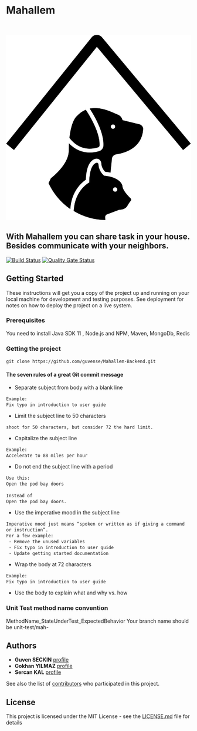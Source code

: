 

# Mahallem 
&nbsp;&nbsp;&nbsp;&nbsp;&nbsp;&nbsp;&nbsp;&nbsp;&nbsp;&nbsp;

![alt text](icon.svg)


## With Mahallem you can share task in your house. Besides communicate with your neighbors.

[![Build Status](https://travis-ci.com/guvense/Mahallem.svg?branch=master)](https://travis-ci.com/guvense/Mahallem)
[![Quality Gate Status](https://sonarcloud.io/api/project_badges/measure?project=guvense_Mahallem-Backend&metric=alert_status)](https://sonarcloud.io/dashboard?id=guvense_Mahallem-Backend)

## Getting Started

These instructions will get you a copy of the project up and running on your local machine for development and testing purposes. See deployment for notes on how to deploy the project on a live system.

### Prerequisites

You need to install Java SDK 11 , Node.js and NPM, Maven, MongoDb, Redis


### Getting the project
```
git clone https://github.com/guvense/Mahallem-Backend.git
```


#### The seven rules of a great Git commit message

* Separate subject from body with a blank line
```
Example:
Fix typo in introduction to user guide
```
* Limit the subject line to 50 characters
```
shoot for 50 characters, but consider 72 the hard limit.
```
* Capitalize the subject line
```
Example:
Accelerate to 88 miles per hour
```
* Do not end the subject line with a period
```
Use this:
Open the pod bay doors

Instead of 
Open the pod bay doors.
```
* Use the imperative mood in the subject line
```
Imperative mood just means “spoken or written as if giving a command or instruction”.
For a few example:
 - Remove the unused variables
 - Fix typo in introduction to user guide
 - Update getting started documentation
```
* Wrap the body at 72 characters
```
Example:
Fix typo in introduction to user guide
```
* Use the body to explain what and why vs. how

### Unit Test method name convention 
  MethodName_StateUnderTest_ExpectedBehavior
  Your branch name should be unit-test/mah-<Issue Id>
 
## Authors
* **Guven SECKIN** [profile](https://github.com/guvense)
* **Gokhan YILMAZ** [profile](https://github.com/GokhanYilmaz44)
* **Sercan KAL** [profile](https://github.com/srcnkl)

See also the list of [contributors](https://github.com/guvense/Mahallem-Backend/graphs/contributors) who participated in this project.

## License

This project is licensed under the MIT License - see the [LICENSE.md](LICENSE.md) file for details

